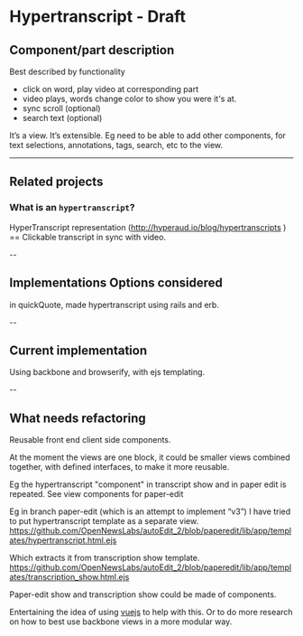 # Hypertranscript - Draft

<!--
- Component/part description 
- Related projects. Eg parts that look good, or previous implementations. But might not be considered for implementation options 
- Implementations Options considered
- Current implementation 
- What needs refactoring 
--> 

## Component/part description 

Best described by functionality 
- click on word, play video at corresponding part
- video plays, words change color to show you were it's at. 
- sync scroll (optional)
- search text (optional) 

It’s a view. It’s extensible. Eg need to be able to add other components, for text selections, annotations, tags, search, etc to the view.


---
## Related projects

### What is an `hypertranscript`?

HyperTranscript representation (http://hyperaud.io/blog/hypertranscripts ) == Clickable transcript in sync with video. 


--
## Implementations Options considered

in quickQuote, made hypertranscript using rails and erb.

--
## Current implementation 
Using backbone and browserify, with ejs templating. 

--
## What needs refactoring 

Reusable front end client side components. 

At the moment the views are one block, it could be smaller views combined together, with defined interfaces, to make it more reusable. 

Eg the hypertranscript "component" in transcript show and in paper edit is repeated.
See view components for paper-edit

Eg in branch paper-edit (which is an attempt to implement “v3”) I have tried to put hypertranscript template as a separate view. 
https://github.com/OpenNewsLabs/autoEdit_2/blob/paperedit/lib/app/templates/hypertranscript.html.ejs 

Which extracts it from transcription show template. 
https://github.com/OpenNewsLabs/autoEdit_2/blob/paperedit/lib/app/templates/transcription_show.html.ejs 

Paper-edit show and transcription show could be made of components.


Entertaining the idea of using [vuejs]() to help with this. Or to do more research on how to best use backbone views in a more modular way. 


